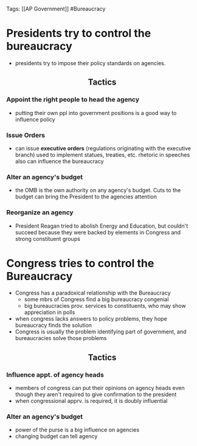 Tags: [[AP Government]] #Bureaucracy 

# Presidents try to control the bureaucracy
- presidents try to impose their policy standards on agencies.

## <p style="text-align:center;">Tactics</p>
### Appoint the right people to head the agency
-  putting their own ppl into government positions is a good way to influence policy

###  Issue Orders 
- can issue **executive orders** (regulations originating with the executive branch) used to implement statues, treaties, etc. rhetoric in speeches also can influence the bureaucracy

### Alter an agency's budget
- the OMB is the own authority on any agency's budget. Cuts to the budget can bring the President to the agencies attention

### Reorganize an agency
- President Reagan tried to abolish Energy and Education, but couldn't succeed because they were backed by elements in Congress and strong constituent groups

# Congress tries to control the Bureaucracy
- Congress has a paradoxical relationship with the Bureaucracy
	- some mbrs of Congress find a big bureaucracy congenial
	- big bureaucracies prov. services to constituents, who may show appreciation in polls
- when congress lacks answers to policy problems, they hope bureaucracy finds the solution
- Congress is usually the problem identifying part of government, and bureaucracies solve those problems

## <p style="text-align:center;">Tactics</p>
### Influence appt. of agency heads
- members of congress can put their opinions on agency heads even though they aren't required to give confirmation to the president
- when congressional apprv. is required, it is doubly influential

### Alter an agency's budget
- power of the purse is a big influence on agencies
- changing budget can tell agency
